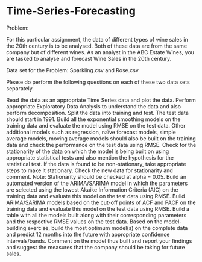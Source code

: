 # Time-Series-Forecasting

Problem:

For this particular assignment, the data of different types of wine sales in the 20th century is to be analysed. Both of these data are from the same company but of different wines. As an analyst in the ABC Estate Wines, you are tasked to analyse and forecast Wine Sales in the 20th century.

Data set for the Problem: Sparkling.csv and Rose.csv

Please do perform the following questions on each of these two data sets separately.

Read the data as an appropriate Time Series data and plot the data.
Perform appropriate Exploratory Data Analysis to understand the data and also perform decomposition.
Split the data into training and test. The test data should start in 1991.
 Build all the exponential smoothing models on the training data and evaluate the model using RMSE on the test data. Other additional models such as regression, naïve forecast models, simple average models, moving average models should also be built on the training data and check the performance on the test data using RMSE.
Check for the stationarity of the data on which the model is being built on using appropriate statistical tests and also mention the hypothesis for the statistical test. If the data is found to be non-stationary, take appropriate steps to make it stationary. Check the new data for stationarity and comment.
Note: Stationarity should be checked at alpha = 0.05.
Build an automated version of the ARIMA/SARIMA model in which the parameters are selected using the lowest Akaike Information Criteria (AIC) on the training data and evaluate this model on the test data using RMSE.
Build ARIMA/SARIMA models based on the cut-off points of ACF and PACF on the training data and evaluate this model on the test data using RMSE.
Build a table with all the models built along with their corresponding parameters and the respective RMSE values on the test data.
Based on the model-building exercise, build the most optimum model(s) on the complete data and predict 12 months into the future with appropriate confidence intervals/bands.
Comment on the model thus built and report your findings and suggest the measures that the company should be taking for future sales.
